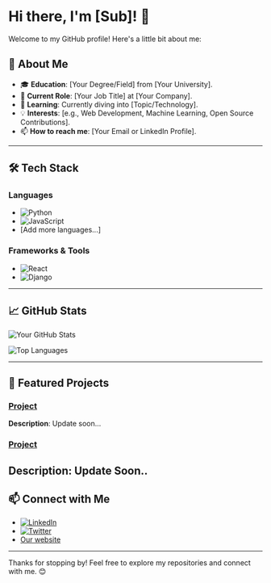 # Hi there, I'm [Sub]! 👋

Welcome to my GitHub profile! Here's a little bit about me:

## 🚀 About Me

- 🎓 **Education**: [Your Degree/Field] from [Your University].
- 💼 **Current Role**: [Your Job Title] at [Your Company].
- 🌱 **Learning**: Currently diving into [Topic/Technology].
- 💡 **Interests**: [e.g., Web Development, Machine Learning, Open Source Contributions].
- 📫 **How to reach me**: [Your Email or LinkedIn Profile].

---

## 🛠️ Tech Stack

### Languages
- ![Python](https://img.shields.io/badge/-Python-3776AB?style=for-the-badge&logo=python&logoColor=white)
- ![JavaScript](https://img.shields.io/badge/-JavaScript-F7DF1E?style=for-the-badge&logo=javascript&logoColor=black)
- [Add more languages...]

### Frameworks & Tools
- ![React](https://img.shields.io/badge/-React-61DAFB?style=for-the-badge&logo=react&logoColor=black)
- ![Django](https://img.shields.io/badge/-Django-092E20?style=for-the-badge&logo=django&logoColor=white)


---

## 📈 GitHub Stats

![Your GitHub Stats](https://github-readme-stats.vercel.app/api?username=Oncetrend&show_icons=true&theme=radical)

![Top Languages](https://github-readme-stats.vercel.app/api/top-langs/?username=Oncetrend&layout=compact&theme=radical)

---

## 🌟 Featured Projects

### [Project ](https://github.com/YourUsername/Project1)
**Description**: Update soon...

### [Project ](https://github.com/YourUsername/Project2)
**Description**: Update Soon..
---

## 📫 Connect with Me

- [![LinkedIn](https://img.shields.io/badge/-LinkedIn-0A66C2?style=for-the-badge&logo=linkedin&logoColor=white)](https://www.linkedin.com/in/YourProfile)
- [![Twitter](https://img.shields.io/badge/-Twitter-1DA1F2?style=for-the-badge&logo=twitter&logoColor=white)](https://twitter.com/YourProfile)
- [Our website](https://www.oncetrend.in/)

---

Thanks for stopping by! Feel free to explore my repositories and connect with me. 😊
